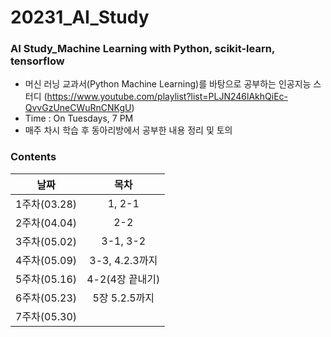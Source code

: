 # 20231_AI_Study
### AI Study_Machine Learning with Python, scikit-learn, tensorflow

- 머신 러닝 교과서(Python Machine Learning)를 바탕으로 공부하는 인공지능 스터디
(https://www.youtube.com/playlist?list=PLJN246lAkhQiEc-QvvGzUneCWuRnCNKgU)
- Time : On Tuesdays, 7 PM
- 매주 차시 학습 후 동아리방에서 공부한 내용 정리 및 토의

### Contents
|날짜|목차|
|:--:|:--:|
|1주차(03.28)|1, 2-1|
|2주차(04.04)|2-2|
|3주차(05.02)|3-1, 3-2|
|4주차(05.09)|3-3, 4.2.3까지|
|5주차(05.16)|4-2(4장 끝내기)|
|6주차(05.23)|5장 5.2.5까지|
|7주차(05.30)||
